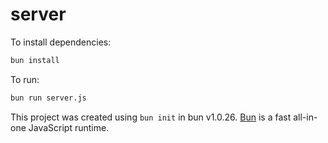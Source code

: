 # server

To install dependencies:

```bash
bun install
```

To run:

```bash
bun run server.js
```

This project was created using `bun init` in bun v1.0.26. [Bun](https://bun.sh) is a fast all-in-one JavaScript runtime.
